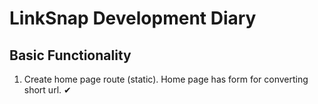 # LinkSnap Development Diary

## Basic Functionality

1. Create home page route (static). Home page has form for converting short url. ✔

